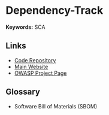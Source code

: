 # Dependency-Track

<!--
https://www.youtube.com/watch?v=QV2JcwHpjeQ
-->

**Keywords:** SCA

## Links

- [Code Repository](https://github.com/DependencyTrack/dependency-track)
- [Main Website](https://dependencytrack.org/)
- [OWASP Project Page](https://owasp.org/www-project-dependency-track/)

## Glossary

- Software Bill of Materials (SBOM)
